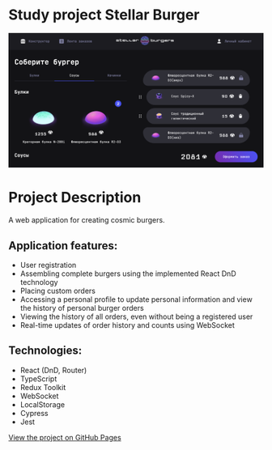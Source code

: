 # Study project Stellar Burger

![Screenshot of React Stellar Burger](screenshot_burger.png)

# Project Description

A web application for creating cosmic burgers.

## Application features:

- User registration
- Assembling complete burgers using the implemented React DnD technology
- Placing custom orders
- Accessing a personal profile to update personal information and view the history of personal burger orders
- Viewing the history of all orders, even without being a registered user
- Real-time updates of order history and counts using WebSocket

## Technologies:

- React (DnD, Router)
- TypeScript
- Redux Toolkit
- WebSocket
- LocalStorage
- Cypress
- Jest

[View the project on GitHub Pages](https://laylaroad.github.io/react-stellar-burger/)
